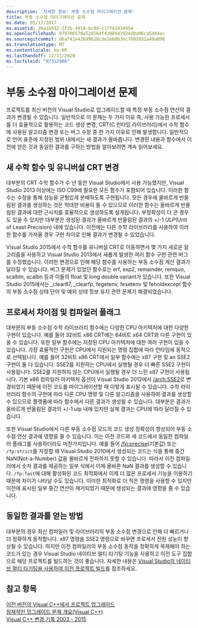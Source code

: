 ```yaml
---
description: '자세한 정보: 부동 소수점 마이그레이션 문제'
title: 부동 소수점 마이그레이션 문제
ms.date: 05/17/2017
ms.assetid: 36a1b552-2f2b-4919-bc9d-c17f42434954
ms.openlocfilehash: 079706570a52d164f4308941924d0a96ca5d44ec
ms.sourcegitcommit: d6af41e42699628c3e2e6063ec7b03931a49a098
ms.translationtype: MT
ms.contentlocale: ko-KR
ms.lasthandoff: 12/11/2020
ms.locfileid: "97312906"
---
```

# <a name="floating-point-migration-issues"></a>부동 소수점 마이그레이션 문제

프로젝트를 최신 버전의 Visual Studio로 업그레이드할 때 특정 부동 소수점 연산의 결과가 변경될 수 있습니다. 일반적으로 이 문제는 두 가지 이유 즉, 사용 가능한 프로세서를 더 효율적으로 활용하는 코드 생성 변경, CRT(C 런타임 라이브러리)에서 수학 함수에 사용된 알고리즘 변경 또는 버그 수정 중 한 가지 이유로 인해 발생합니다. 일반적으로 언어 표준에 지정된 범위 내에서는 새 결과가 올바릅니다. 변경된 내용과 함수에서 이전에 얻은 것과 동일한 결과를 구하는 방법을 알아보려면 계속 읽어보세요.

## <a name="new-math-functions-and-universal-crt-changes"></a>새 수학 함수 및 유니버설 CRT 변경

대부분의 CRT 수학 함수가 수 년 동안 Visual Studio에서 사용 가능했지만, Visual Studio 2013 이상에는 ISO C99에 필요한 모든 함수가 포함되어 있습니다. 이러한 함수는 수정을 통해 성능을 균형있게 분배하도록 구현됩니다. 모든 경우에 올바르게 반올림된 결과를 생성하는 것은 막대한 비용이 들 수 있으므로 이러한 함수는 올바르게 반올림된 결과에 대한 근사치를 효율적으로 생성하도록 설계됩니다. 부정확성이 더 큰 경우도 있을 수 있지만 대부분은 생성된 결과가 올바르게 반올림된 결과의 +/-1 *ULP*(Unit of Least Precision) 내에 있습니다. 이전에는 다른 수학 라이브러리를 사용하여 이러한 함수를 가져올 경우 구현 차이로 인해 결과가 변경될 수 있었습니다.

Visual Studio 2015에서 수학 함수를 유니버설 CRT로 이동하면서 몇 가지 새로운 알고리즘을 사용하고 Visual Studio 2013에서 새롭게 발생한 여러 함수 구현 관련 버그를 수정했습니다. 이러한 변경으로 인해 해당 함수를 사용하는 부동 소수점 계산 결과가 달라질 수 있습니다. 버그 문제가 있었던 함수로는 erf, exp2, remainder, remquo, scalbln, scalbn 등과 이들의 float 및 long double variant가 있습니다.  또한 Visual Studio 2015에서는 _clear87, _clearfp, fegetenv, fesetenv 및 feholdexcept 함수의 부동 소수점 상태 단어 및 예외 상태 정보 유지 관련 문제가 해결되었습니다.

## <a name="processor-differences-and-compiler-flags"></a>프로세서 차이점 및 컴파일러 플래그

대부분의 부동 소수점 수학 라이브러리 함수에는 다양한 CPU 아키텍처에 대한 다양한 구현이 있습니다. 예를 들어 32비트 x86 CRT에는 64비트 x64 CRT와 다른 구현이 있을 수 있습니다. 또한 일부 함수에는 지정된 CPU 아키텍처에 대한 여러 구현이 있을 수 있습니다. 가장 효율적인 구현은 CPU에서 지원되는 명령 집합에 따라 런타임에 동적으로 선택됩니다. 예를 들어 32비트 x86 CRT에서 일부 함수에는 x87 구현 및 an SSE2 구현이 둘 다 있습니다. SSE2를 지원하는 CPU에서 실행될 경우 더 빠른 SSE2 구현이 사용됩니다. SSE2를 지원하지 않는 CPU에서 실행될 경우 더 느린 x87 구현이 사용됩니다. 기본 x86 컴파일러 아키텍처 옵션이 Visual Studio 2012에서 [/arch:SSE2](../build/reference/arch-x86.md)로 변경되었기 때문에 이전 코드를 마이그레이션할 때 이렇게 표시될 수 있습니다. 수학 라이브러리 함수의 구현에 따라 다른 CPU 명령 및 다른 알고리즘을 사용하여 결과를 생성할 수 있으므로 플랫폼에 따라 함수에서 다른 결과가 생성될 수 있습니다. 대부분은 결과가 올바르게 반올림된 결과의 +/-1 ulp 내에 있지만 실제 결과는 CPU에 따라 달라질 수 있습니다.

또한 Visual Studio에서 다른 부동 소수점 모드의 코드 생성 정확성이 향상되어 부동 소수점 연산 결과에 영향을 줄 수 있습니다. 이는 이전 코드와 새 코드에서 동일한 컴파일러 플래그를 사용하더라도 마찬가지입니다. 예를 들어 [/fp:precise](../build/reference/fp-specify-floating-point-behavior.md)(기본값) 또는 `/fp:strict`를 지정할 때 Visual Studio 2010에서 생성되는 코드는 식을 통해 중간 NaN(Not-a-Number) 값을 올바르게 전파하지 못할 수 있습니다. 따라서 이전 컴파일러에서 숫자 결과를 제공하는 일부 식에서 이제 올바른 NaN 결과를 생성할 수 있습니다. `/fp:fast`에 대해 활성화된 코드 최적화에서 이제 더 많은 프로세서 기능을 이용하기 때문에 차이가 나타날 수도 있습니다. 이러한 최적화로 더 적은 명령을 사용할 수 있지만 이전에 표시된 일부 중간 연산이 제거되었기 때문에 생성되는 결과에 영향을 줄 수 있습니다.

## <a name="how-to-get-identical-results"></a>동일한 결과를 얻는 방법

대부분의 경우 최신 컴파일러 및 라이브러리의 부동 소수점 변경으로 인해 더 빠르거나 더 정확하게 동작합니다. x87 명령을 SSE2 명령으로 바꾸면 프로세서 전원 성능이 향상될 수 있습니다. 하지만 이전 컴파일러의 부동 소수점 동작을 정확하게 복제해야 하는 코드가 있는 경우 Visual Studio 네이티브 멀티 타기팅 기능을 사용하고 이전 도구 집합으로 해당 프로젝트를 빌드하는 것이 좋습니다. 자세한 내용은 [Visual Studio의 네이티브 멀티 타기팅을 사용하여 이전 프로젝트 빌드](use-native-multi-targeting.md)를 참조하세요.

## <a name="see-also"></a>참고 항목

[이전 버전의 Visual C++에서 프로젝트 업그레이드](upgrading-projects-from-earlier-versions-of-visual-cpp.md)<br/>
[잠재적인 업그레이드 문제 개요(Visual C++)](overview-of-potential-upgrade-issues-visual-cpp.md)<br/>
[Visual C++ 변경 기록 2003 - 2015](visual-cpp-change-history-2003-2015.md)
